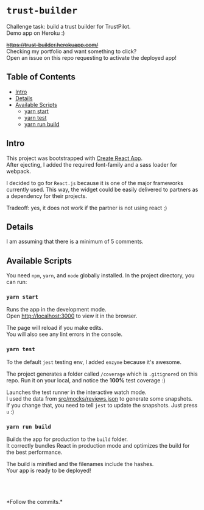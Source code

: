# `trust-builder`
Challenge task: build a trust builder for TrustPilot.  
Demo app on Heroku :)  

~~https://trust-builder.herokuapp.com/~~  
Checking my portfolio and want something to click?  
Open an issue on this repo requesting to activate the deployed app!

## Table of Contents
- [Intro](#intro)
- [Details](#details)
- [Available Scripts](#available-scripts)
  - [yarn start](#yarn-start)
  - [yarn test](#yarn-test)
  - [yarn run build](#yarn-run-build)

## Intro

This project was bootstrapped with [Create React App](https://github.com/facebookincubator/create-react-app).  
After ejecting, I added the required font-family and a sass loader for webpack.

I decided to go for `React.js` because it is one of the major frameworks currently used.
This way, the widget could be easily delivered to partners as a dependency for their projects.

Tradeoff: yes, it does not work if the partner is not using react ;)

## Details

I am assuming that there is a minimum of 5 comments.

## Available Scripts

You need `npm`, `yarn`, and `node` globally installed.
In the project directory, you can run:

### `yarn start`

Runs the app in the development mode.<br>
Open [http://localhost:3000](http://localhost:3000) to view it in the browser.

The page will reload if you make edits.<br>
You will also see any lint errors in the console.

### `yarn test`

To the default `jest` testing env, I added `enzyme` because it's awesome.

The project generates a folder called `/coverage` which is `.gitignore`d on this repo.
Run it on your local, and notice the **100%** test coverage :)

Launches the test runner in the interactive watch mode.<br>
I used the data from [src/mocks/reviews.json](/mocks/reviews.json) to generate some snapshots.<br>
If you change that, you need to tell `jest` to update the snapshots.
Just press `u` :)

### `yarn run build`

Builds the app for production to the `build` folder.<br>
It correctly bundles React in production mode and optimizes the build for the best performance.

The build is minified and the filenames include the hashes.<br>
Your app is ready to be deployed!

<br>  
<br>  
<br>  
*Follow the commits.*
